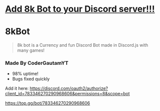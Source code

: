 # [Add 8k Bot to your Discord server!!!](https://discord.com/oauth2/authorize?client_id=783346270290968606&permissions=8&scope=bot)

# 8kBot
> 8k bot is a Currency and fun Discord Bot made in Discord.js with many games!

### Made By CoderGautamYT

* 98% uptime!
* Bugs fixed quickly

Add it here:
https://discord.com/oauth2/authorize?client_id=783346270290968606&permissions=8&scope=bot

https://top.gg/bot/783346270290968606
